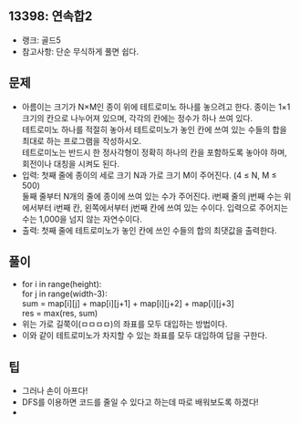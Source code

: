 <h2>13398: 연속합2</h2>
<ul>
  <li>랭크: 골드5</li>
  <li>참고사항: 단순 무식하게 풀면 쉽다.</li>
</ul>
<h2>문제</h2>
<ul>
  <li>아름이는 크기가 N×M인 종이 위에 테트로미노 하나를 놓으려고 한다. 종이는 1×1 크기의 칸으로 나누어져 있으며, 각각의 칸에는 정수가 하나 쓰여 있다.<br>
    테트로미노 하나를 적절히 놓아서 테트로미노가 놓인 칸에 쓰여 있는 수들의 합을 최대로 하는 프로그램을 작성하시오.<br>
    테트로미노는 반드시 한 정사각형이 정확히 하나의 칸을 포함하도록 놓아야 하며, 회전이나 대칭을 시켜도 된다.</li>
  <li>입력: 첫째 줄에 종이의 세로 크기 N과 가로 크기 M이 주어진다. (4 ≤ N, M ≤ 500)<br>
  둘째 줄부터 N개의 줄에 종이에 쓰여 있는 수가 주어진다. i번째 줄의 j번째 수는 위에서부터 i번째 칸, 왼쪽에서부터 j번째 칸에 쓰여 있는 수이다. 입력으로 주어지는 수는 1,000을 넘지 않는 자연수이다.</li>
  <li>출력: 첫째 줄에 테트로미노가 놓인 칸에 쓰인 수들의 합의 최댓값을 출력한다.</li>
</ul>
<h2>풀이</h2>
<ul>
  <li>for i in range(height):<br>
        for j in range(width-3):<br>
          sum = map[i][j] + map[i][j+1] + map[i][j+2] + map[i][j+3]<br>
          res = max(res, sum)</li>
  <li>위는 가로 길쭉이(ㅁㅁㅁㅁ)의 좌표를 모두 대입하는 방법이다.</li>
  <li>이와 같이 테트로미노가 차지할 수 있는 좌표를 모두 대입하여 답을 구한다.</li>
</ul>
<h2>팁</h2>
<ul>
  <li>그러나 손이 아프다!</li>
  <li>DFS를 이용하면 코드를 줄일 수 있다고 하는데 따로 배워보도록 하겠다!<li>
</ul>
